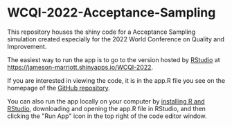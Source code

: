 # WCQI-2022-Acceptance-Sampling

This repository houses the shiny code for a Acceptance Sampling simulation created especially for the 2022 World Conference on Quality and Improvement.

The easiest way to run the app is to go to the version hosted by [RStudio](https://www.rstudio.com/) at <https://jameson-marriott.shinyapps.io/WCQI-2022>.

If you are interested in viewing the code, it is in the app.R file you see on the homepage of the [GitHub repository](https://github.com/jameson-marriott/WCQI-2022-Acceptance-Sampling).

You can also run the app locally on your computer by [installing R and RStudio](https://www.rstudio.com/products/rstudio/download/#download), downloading and opening the app.R file in RStudio, and then clicking the "Run App" icon in the top right of the code editor window.
